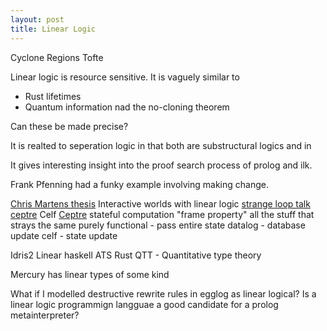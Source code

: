 ```yaml
---
layout: post
title: Linear Logic
---
```



Cyclone
Regions
Tofte



Linear logic is resource sensitive. It is vaguely similar to
- Rust lifetimes
- Quantum information nad the no-cloning theorem

Can these be made precise?

It is realted to seperation logic in that both are substructural logics and in 

It gives interesting insight into the proof search process of prolog and ilk.

Frank Pfenning had a funky example involving making change.


[Chris Martens thesis](http://www.cs.cmu.edu/~cmartens/thesis/) Interactive worlds with linear logic
[strange loop talk](https://www.youtube.com/watch?v=rICThUCtJ0k&ab_channel=StrangeLoopConference)
[ceptre](https://www.youtube.com/watch?v=bFeJZRdhKcI&ab_channel=StrangeLoopConference)
Celf
[Ceptre](https://github.com/chrisamaphone/interactive-lp) 
stateful computation "frame property" all the stuff that strays the same
purely functional - pass entire state
datalog - database update
celf - state update




Idris2
Linear haskell
ATS
Rust
QTT - Quantitative type theory


Mercury has linear types of some kind


What if I modelled destructive rewrite rules in egglog as linear logical?
Is a linear logic programmign langguae a good candidate for a prolog metainterpreter?
